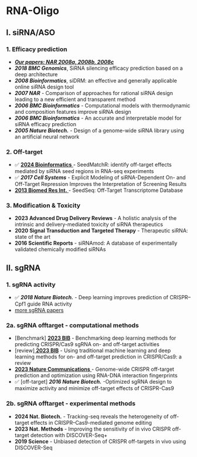 # RNA-Oligo

## I. siRNA/ASO

### 1. Efficacy prediction

* [_**Our papers: NAR 2008a, 2008b, 2008c**_](https://www.ncrnalab.org/publications/pub.html#ii-2-sirnashrna-targeting-rna)
* _**2018 BMC Genomics**_, SiRNA silencing efficacy prediction based on a deep architecture&#x20;
* _**2008 Bioinformatics**_, siDRM: an effective and generally applicable online siRNA design tool
* _**2007 NAR**_ - Comparison of approaches for rational siRNA design leading to a new efficient and transparent method
* _**2006 BMC Bioinformatics**_  - Computational models with thermodynamic and composition features improve siRNA design
* _**2006 BMC Bioinformatics**_ - An accurate and interpretable model for siRNA efficacy prediction
* _**2005 Nature Biotech.**_ - Design of a genome-wide siRNA library using an artificial neural network

### 2. Off-target

* ✅ [**2024 Bioinformatics** ](https://academic.oup.com/bioinformatics/article/40/1/btae011/7513164)- SeedMatchR: identify off-target effects mediated by siRNA seed regions in RNA-seq experiments
* ✅ _**2017 Cell Systems**_ - Explicit Modeling of siRNA-Dependent On- and Off-Target Repression Improves the Interpretation of Screening Results
* [**2013 Biomed Res Int.** ](https://www.ncbi.nlm.nih.gov/pmc/articles/PMC3773410/) - SeedSeq: Off-Target Transcriptome Database

### 3. Modification & Toxicity

* **2023 Advanced Drug Delivery Reviews**  - A holistic analysis of the intrinsic and delivery-mediated toxicity of siRNA therapeutics
* **2020 Signal Transduction and Targeted Therapy** - Therapeutic siRNA: state of the art
* **2016 Scientific Reports** - siRNAmod: A database of experimentally validated chemically modified siRNAs

## **II. sgRNA**

### **1. sgRNA activity**&#x20;

* ✅ _**2018 Nature Biotech.**_ - Deep learning improves prediction of CRISPR–Cpf1 guide RNA activity
* [more sgRNA papers](https://portals.broadinstitute.org/gppx/crispick/public/faq)&#x20;

### **2a. sgRNA offtarget - computational methods**

* \[Benchmark] [**2023 BIB**](https://academic.oup.com/bib/article/24/6/bbad333/7286387) - Benchmarking deep learning methods for predicting CRISPR/Cas9 sgRNA on- and off-target activities
* \[review][ **2023 BIB**](https://academic.oup.com/bib/article/24/3/bbad131/7130974) - Using traditional machine learning and deep learning methods for on- and off-target prediction in CRISPR/Cas9: a review
* [**2023 Nature Communications** ](https://www.nature.com/articles/s41467-023-42695-4)- Genome-wide CRISPR off-target prediction and optimization using RNA-DNA interaction fingerprints
* ✅ \[off-target] _**2016 Nature Biotech.**_ -Optimized sgRNA design to maximize activity and minimize off-target effects of CRISPR-Cas9

### **2b. sgRNA offtarget - experimental methods**

* **2024 Nat. Biotech.** - Tracking-seq reveals the heterogeneity of off-target effects in CRISPR–Cas9-mediated genome editing
* **2023 Nat. Methods** - Improving the sensitivity of in vivo CRISPR off-target detection with DISCOVER-Seq+
* **2019 Science** _-_ Unbiased detection of CRISPR off-targets in vivo using DISCOVER-Seq
